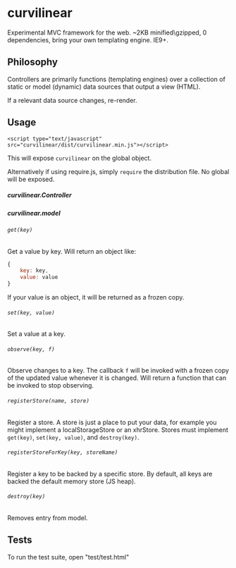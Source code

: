 # curvilinear
Experimental MVC framework for the web.  ~2KB minified\gzipped, 0 dependencies, bring your own templating engine.  IE9+.

## Philosophy

Controllers are primarily functions (templating engines) over a collection of static or model (dynamic) data sources that output a view (HTML).

If a relevant data source changes, re-render.

## Usage

`<script type="text/javascript" src="curvilinear/dist/curvilinear.min.js"></script>`

This will expose `curvilinear` on the global object.

Alternatively if using require.js, simply `require` the distribution file.  No global will be exposed.

##### curvilinear.Controller

##### curvilinear.model

###### `get(key)`

Get a value by key.  Will return an object like:

```js
{
    key: key,
    value: value
}
```

If your value is an object, it will be returned as a frozen copy.

###### `set(key, value)`

Set a value at a key.

###### `observe(key, f)`

Observe changes to a key.  The callback `f` will be invoked with a frozen copy of the updated value whenever it is changed.  Will return a function that can be invoked to stop observing.

###### `registerStore(name, store)`

Register a store.  A store is just a place to put your data, for example you might implement a localStorageStore or an xhrStore.  Stores must implement `get(key)`, `set(key, value)`, and `destroy(key)`.

###### `registerStoreForKey(key, storeName)`

Register a key to be backed by a specific store.  By default, all keys are backed the default memory store (JS heap).

###### `destroy(key)`

Removes entry from model.

## Tests

To run the test suite, open "test/test.html"

